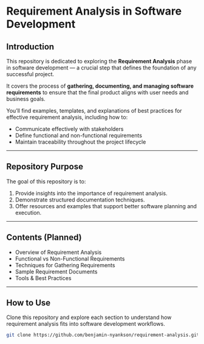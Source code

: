 # Requirement Analysis in Software Development

## Introduction
This repository is dedicated to exploring the **Requirement Analysis** phase in software development — a crucial step that defines the foundation of any successful project.

It covers the process of **gathering, documenting, and managing software requirements** to ensure that the final product aligns with user needs and business goals.

You’ll find examples, templates, and explanations of best practices for effective requirement analysis, including how to:
- Communicate effectively with stakeholders  
- Define functional and non-functional requirements  
- Maintain traceability throughout the project lifecycle  

---

## Repository Purpose
The goal of this repository is to:
1. Provide insights into the importance of requirement analysis.  
2. Demonstrate structured documentation techniques.  
3. Offer resources and examples that support better software planning and execution.  

---

## Contents (Planned)
- Overview of Requirement Analysis  
- Functional vs Non-Functional Requirements  
- Techniques for Gathering Requirements  
- Sample Requirement Documents  
- Tools & Best Practices  

---

## How to Use
Clone this repository and explore each section to understand how requirement analysis fits into software development workflows.

```bash
git clone https://github.com/benjamin-nyankson/requirement-analysis.git
